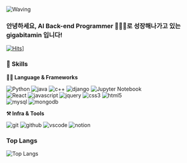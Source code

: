 ![Waving](https://capsule-render.vercel.app/api?type=waving&height=200&text=I%20%20Like%20Cat%20and%20Code!&fontAlign=40&fontAlignY=40&color=gradient)

### 안녕하세요, AI Back-end Programmer 👨🏿‍💻로 성장해나가고 있는 gigabitamin 입니다!

[![Hits](https://hits.seeyoufarm.com/api/count/incr/badge.svg?url=https%3A%2F%2Fgithub.com%2Fgigabitamin&count_bg=%2379C83D&title_bg=%23555555&icon=&icon_color=%23E7E7E7&title=hits&edge_flat=false)](https://hits.seeyoufarm.com)]

### 💪 Skills
**🧑‍💻 Language & Frameworks**

![Python](https://img.shields.io/badge/python-3776AB.svg?&style=for-the-badge&logo=python&logoColor=white)
![java](https://img.shields.io/badge/Java-007396?style=for-the-badge&logo=java&logoColor=white)
![c++](https://img.shields.io/badge/C++-00599C?style=for-the-badge&logo=c++&logoColor=white)
![django](https://img.shields.io/badge/django-092E20.svg?&style=for-the-badge&logo=django&logoColor=white)
![Jupyter Notebook](https://img.shields.io/badge/jupyter%20notebook-F37626.svg?&style=for-the-badge&logo=jupyter&logoColor=white)  
![React](https://img.shields.io/badge/React-61DAFB?style=for-the-badge&logo=react&logoColor=white)
![javascript](https://img.shields.io/badge/javascript-F7DF1E.svg?&style=for-the-badge&logo=javascript&logoColor=white)
![jquery](https://img.shields.io/badge/jquery-0769AD.svg?&style=for-the-badge&logo=jquery&logoColor=white)
![css3](https://img.shields.io/badge/css3-1572B6.svg?&style=for-the-badge&logo=css3&logoColor=white)
![html5](https://img.shields.io/badge/html5-E34F26.svg?&style=for-the-badge&logo=html5&logoColor=white)  
![mysql](https://img.shields.io/badge/mysql-4479A1.svg?&style=for-the-badge&logo=mysql&logoColor=white)
![mongodb](https://img.shields.io/badge/mongodb-47A248.svg?&style=for-the-badge&logo=mongodb&logoColor=white)


**⚒️ Infra & Tools**

![git](https://img.shields.io/badge/git-F05032.svg?&style=for-the-badge&logo=git&logoColor=white)
![github](https://img.shields.io/badge/github-181717.svg?&style=for-the-badge&logo=github&logoColor=white)
![vscode](https://img.shields.io/badge/vscode-007ACC.svg?&style=for-the-badge&logo=visualstudiocode&logoColor=white)
![notion](https://img.shields.io/badge/notion-000000.svg?&style=for-the-badge&logo=notion&logoColor=white)


### Top Langs
![Top Langs](https://github-readme-stats.vercel.app/api/top-langs/?username=gigabitamin&layout=compact)



<!-- 
###  Skilis
*** Language & Frameworks ***
* Python
* Jupyter Notebook
* Javascript
* JQuery
* Css
* HTML5
* MySQL
* MriaDB
* MongoDB


*** Infra & Tools ***
* GIT
* GitHub
* Markdown
* Notion
* VSCode 
-->




<!--
**gigabitamin/gigabitamin** is a ✨ _special_ ✨ repository because its `README.md` (this file) appears on your GitHub profile.

Here are some ideas to get you started:

- 🔭 I’m currently working on ...
- 🌱 I’m currently learning ...
- 👯 I’m looking to collaborate on ...
- 🤔 I’m looking for help with ...
- 💬 Ask me about ...
- 📫 How to reach me: ...
- 😄 Pronouns: ...
- ⚡ Fun fact: ...
-->
